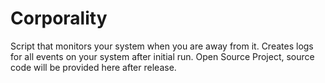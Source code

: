 # Corporality
Script that monitors your system when you are away from it. Creates logs for all events on your system after initial run. Open Source Project, source code will be provided here after release.
